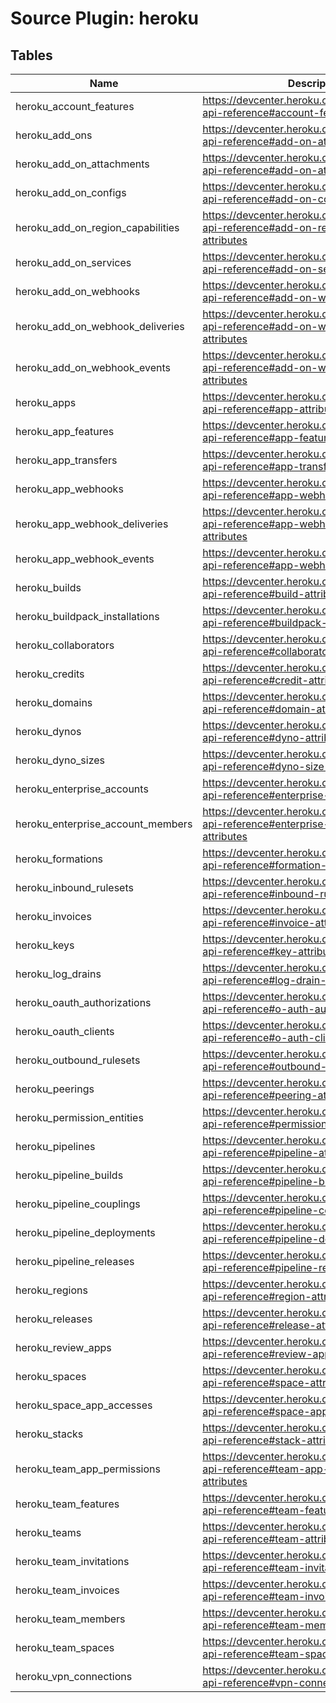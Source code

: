 # Source Plugin: heroku
## Tables
| Name          | Description   |
| ------------- | ------------- |
|heroku_account_features|https://devcenter.heroku.com/articles/platform-api-reference#account-feature-attributes|
|heroku_add_ons|https://devcenter.heroku.com/articles/platform-api-reference#add-on-attributes|
|heroku_add_on_attachments|https://devcenter.heroku.com/articles/platform-api-reference#add-on-attachment-attributes|
|heroku_add_on_configs|https://devcenter.heroku.com/articles/platform-api-reference#add-on-config-attributes|
|heroku_add_on_region_capabilities|https://devcenter.heroku.com/articles/platform-api-reference#add-on-region-capability-attributes|
|heroku_add_on_services|https://devcenter.heroku.com/articles/platform-api-reference#add-on-service-attributes|
|heroku_add_on_webhooks|https://devcenter.heroku.com/articles/platform-api-reference#add-on-webhook-attributes|
|heroku_add_on_webhook_deliveries|https://devcenter.heroku.com/articles/platform-api-reference#add-on-webhook-delivery-attributes|
|heroku_add_on_webhook_events|https://devcenter.heroku.com/articles/platform-api-reference#add-on-webhook-event-attributes|
|heroku_apps|https://devcenter.heroku.com/articles/platform-api-reference#app-attributes|
|heroku_app_features|https://devcenter.heroku.com/articles/platform-api-reference#app-feature-attributes|
|heroku_app_transfers|https://devcenter.heroku.com/articles/platform-api-reference#app-transfer-attributes|
|heroku_app_webhooks|https://devcenter.heroku.com/articles/platform-api-reference#app-webhook-attributes|
|heroku_app_webhook_deliveries|https://devcenter.heroku.com/articles/platform-api-reference#app-webhook-delivery-attributes|
|heroku_app_webhook_events|https://devcenter.heroku.com/articles/platform-api-reference#app-webhook-event-attributes|
|heroku_builds|https://devcenter.heroku.com/articles/platform-api-reference#build-attributes|
|heroku_buildpack_installations|https://devcenter.heroku.com/articles/platform-api-reference#buildpack-installation-attributes|
|heroku_collaborators|https://devcenter.heroku.com/articles/platform-api-reference#collaborator-attributes|
|heroku_credits|https://devcenter.heroku.com/articles/platform-api-reference#credit-attributes|
|heroku_domains|https://devcenter.heroku.com/articles/platform-api-reference#domain-attributes|
|heroku_dynos|https://devcenter.heroku.com/articles/platform-api-reference#dyno-attributes|
|heroku_dyno_sizes|https://devcenter.heroku.com/articles/platform-api-reference#dyno-size-attributes|
|heroku_enterprise_accounts|https://devcenter.heroku.com/articles/platform-api-reference#enterprise-account-attributes|
|heroku_enterprise_account_members|https://devcenter.heroku.com/articles/platform-api-reference#enterprise-account-member-attributes|
|heroku_formations|https://devcenter.heroku.com/articles/platform-api-reference#formation-attributes|
|heroku_inbound_rulesets|https://devcenter.heroku.com/articles/platform-api-reference#inbound-ruleset-attributes|
|heroku_invoices|https://devcenter.heroku.com/articles/platform-api-reference#invoice-attributes|
|heroku_keys|https://devcenter.heroku.com/articles/platform-api-reference#key-attributes|
|heroku_log_drains|https://devcenter.heroku.com/articles/platform-api-reference#log-drain-attributes|
|heroku_oauth_authorizations|https://devcenter.heroku.com/articles/platform-api-reference#o-auth-authorization-attributes|
|heroku_oauth_clients|https://devcenter.heroku.com/articles/platform-api-reference#o-auth-client-attributes|
|heroku_outbound_rulesets|https://devcenter.heroku.com/articles/platform-api-reference#outbound-ruleset-attributes|
|heroku_peerings|https://devcenter.heroku.com/articles/platform-api-reference#peering-attributes|
|heroku_permission_entities|https://devcenter.heroku.com/articles/platform-api-reference#permission-entity-attributes|
|heroku_pipelines|https://devcenter.heroku.com/articles/platform-api-reference#pipeline-attributes|
|heroku_pipeline_builds|https://devcenter.heroku.com/articles/platform-api-reference#pipeline-build-attributes|
|heroku_pipeline_couplings|https://devcenter.heroku.com/articles/platform-api-reference#pipeline-coupling-attributes|
|heroku_pipeline_deployments|https://devcenter.heroku.com/articles/platform-api-reference#pipeline-deployment-attributes|
|heroku_pipeline_releases|https://devcenter.heroku.com/articles/platform-api-reference#pipeline-release-attributes|
|heroku_regions|https://devcenter.heroku.com/articles/platform-api-reference#region-attributes|
|heroku_releases|https://devcenter.heroku.com/articles/platform-api-reference#release-attributes|
|heroku_review_apps|https://devcenter.heroku.com/articles/platform-api-reference#review-app-attributes|
|heroku_spaces|https://devcenter.heroku.com/articles/platform-api-reference#space-attributes|
|heroku_space_app_accesses|https://devcenter.heroku.com/articles/platform-api-reference#space-app-access-attributes|
|heroku_stacks|https://devcenter.heroku.com/articles/platform-api-reference#stack-attributes|
|heroku_team_app_permissions|https://devcenter.heroku.com/articles/platform-api-reference#team-app-permission-attributes|
|heroku_team_features|https://devcenter.heroku.com/articles/platform-api-reference#team-feature-attributes|
|heroku_teams|https://devcenter.heroku.com/articles/platform-api-reference#team-attributes|
|heroku_team_invitations|https://devcenter.heroku.com/articles/platform-api-reference#team-invitation-attributes|
|heroku_team_invoices|https://devcenter.heroku.com/articles/platform-api-reference#team-invoice-attributes|
|heroku_team_members|https://devcenter.heroku.com/articles/platform-api-reference#team-member-attributes|
|heroku_team_spaces|https://devcenter.heroku.com/articles/platform-api-reference#team-space-attributes|
|heroku_vpn_connections|https://devcenter.heroku.com/articles/platform-api-reference#vpn-connection-attributes|